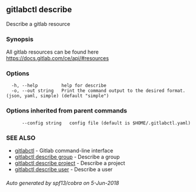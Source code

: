 ## gitlabctl describe

Describe a gitlab resource

### Synopsis

All gitlab resources can be found here https://docs.gitlab.com/ce/api/#resources

### Options

```
  -h, --help         help for describe
  -o, --out string   Print the command output to the desired format. (json, yaml, simple) (default "simple")
```

### Options inherited from parent commands

```
      --config string   config file (default is $HOME/.gitlabctl.yaml)
```

### SEE ALSO

* [gitlabctl](gitlabctl.md)	 - Gitlab command-line interface
* [gitlabctl describe group](gitlabctl_describe_group.md)	 - Describe a group
* [gitlabctl describe project](gitlabctl_describe_project.md)	 - Describe a project
* [gitlabctl describe user](gitlabctl_describe_user.md)	 - Describe a user

###### Auto generated by spf13/cobra on 5-Jun-2018
